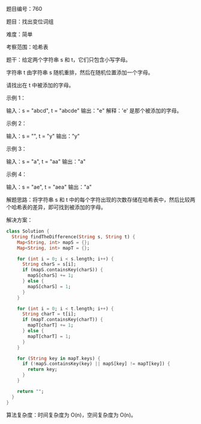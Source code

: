 题目编号：760

题目：找出变位词组

难度：简单

考察范围：哈希表

题干：给定两个字符串 s 和 t，它们只包含小写字母。

字符串 t 由字符串 s 随机重排，然后在随机位置添加一个字母。

请找出在 t 中被添加的字母。

示例 1：

输入：s = "abcd", t = "abcde"
输出："e"
解释：'e' 是那个被添加的字母。

示例 2：

输入：s = "", t = "y"
输出："y"

示例 3：

输入：s = "a", t = "aa"
输出："a"

示例 4：

输入：s = "ae", t = "aea"
输出："a"

解题思路：将字符串 s 和 t 中的每个字符出现的次数存储在哈希表中，然后比较两个哈希表的差异，即可找到被添加的字母。

解决方案：

```dart
class Solution {
  String findTheDifference(String s, String t) {
    Map<String, int> mapS = {};
    Map<String, int> mapT = {};

    for (int i = 0; i < s.length; i++) {
      String charS = s[i];
      if (mapS.containsKey(charS)) {
        mapS[charS] += 1;
      } else {
        mapS[charS] = 1;
      }
    }

    for (int i = 0; i < t.length; i++) {
      String charT = t[i];
      if (mapT.containsKey(charT)) {
        mapT[charT] += 1;
      } else {
        mapT[charT] = 1;
      }
    }

    for (String key in mapT.keys) {
      if (!mapS.containsKey(key) || mapS[key] != mapT[key]) {
        return key;
      }
    }

    return "";
  }
}
```

算法复杂度：时间复杂度为 O(n)，空间复杂度为 O(n)。